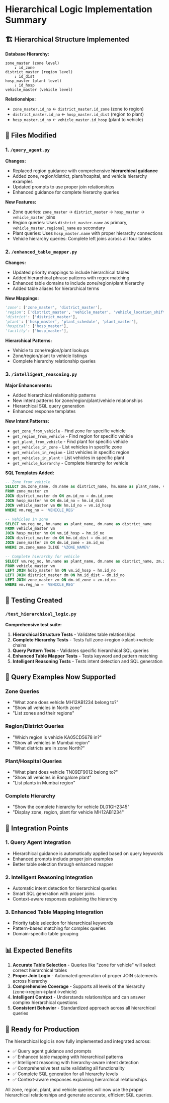 # Hierarchical Logic Implementation Summary

## 🏗️ Hierarchical Structure Implemented

**Database Hierarchy:**
```
zone_master (zone level)
    ↓ id_zone
district_master (region level) 
    ↓ id_dist  
hosp_master (plant level)
    ↓ id_hosp
vehicle_master (vehicle level)
```

**Relationships:**
- `zone_master.id_no` ← `district_master.id_zone` (zone to region)
- `district_master.id_no` ← `hosp_master.id_dist` (region to plant)  
- `hosp_master.id_no` ← `vehicle_master.id_hosp` (plant to vehicle)

## 📝 Files Modified

### 1. `/query_agent.py`
**Changes:**
- Replaced region guidance with comprehensive **hierarchical guidance**
- Added zone, region/district, plant/hospital, and vehicle hierarchy examples
- Updated prompts to use proper join relationships
- Enhanced guidance for complete hierarchy queries

**New Features:**
- Zone queries: `zone_master` → `district_master` → `hosp_master` → `vehicle_master` joins
- Region queries: Uses `district_master.name` as primary, `vehicle_master.regional_name` as secondary
- Plant queries: Uses `hosp_master.name` with proper hierarchy connections
- Vehicle hierarchy queries: Complete left joins across all four tables

### 2. `/enhanced_table_mapper.py`
**Changes:**
- Updated priority mappings to include hierarchical tables
- Added hierarchical phrase patterns with regex matching
- Enhanced table domains to include zone/region/plant hierarchy
- Added table aliases for hierarchical terms

**New Mappings:**
```python
'zone': ['zone_master', 'district_master'],
'region': ['district_master', 'vehicle_master', 'vehicle_location_shifting'],
'district': ['district_master'], 
'plant': ['hosp_master', 'plant_schedule', 'plant_master'],
'hospital': ['hosp_master'],
'facility': ['hosp_master'],
```

**Hierarchical Patterns:**
- Vehicle to zone/region/plant lookups
- Zone/region/plant to vehicle listings
- Complete hierarchy relationship queries

### 3. `/intelligent_reasoning.py`
**Major Enhancements:**
- Added hierarchical relationship patterns
- New intent patterns for zone/region/plant/vehicle relationships
- Hierarchical SQL query generation
- Enhanced response templates

**New Intent Patterns:**
- `get_zone_from_vehicle` - Find zone for specific vehicle
- `get_region_from_vehicle` - Find region for specific vehicle  
- `get_plant_from_vehicle` - Find plant for specific vehicle
- `get_vehicles_in_zone` - List vehicles in specific zone
- `get_vehicles_in_region` - List vehicles in specific region
- `get_vehicles_in_plant` - List vehicles in specific plant
- `get_vehicle_hierarchy` - Complete hierarchy for vehicle

**SQL Templates Added:**
```sql
-- Zone from vehicle
SELECT zm.zone_name, dm.name as district_name, hm.name as plant_name, vm.reg_no
FROM zone_master zm 
JOIN district_master dm ON zm.id_no = dm.id_zone 
JOIN hosp_master hm ON dm.id_no = hm.id_dist 
JOIN vehicle_master vm ON hm.id_no = vm.id_hosp 
WHERE vm.reg_no = 'VEHICLE_REG'

-- Vehicles in zone
SELECT vm.reg_no, hm.name as plant_name, dm.name as district_name
FROM vehicle_master vm 
JOIN hosp_master hm ON vm.id_hosp = hm.id_no 
JOIN district_master dm ON hm.id_dist = dm.id_no 
JOIN zone_master zm ON dm.id_zone = zm.id_no 
WHERE zm.zone_name ILIKE '%ZONE_NAME%'

-- Complete hierarchy for vehicle
SELECT vm.reg_no, hm.name as plant_name, dm.name as district_name, zm.zone_name
FROM vehicle_master vm 
LEFT JOIN hosp_master hm ON vm.id_hosp = hm.id_no 
LEFT JOIN district_master dm ON hm.id_dist = dm.id_no 
LEFT JOIN zone_master zm ON dm.id_zone = zm.id_no 
WHERE vm.reg_no = 'VEHICLE_REG'
```

## 🧪 Testing Created

### `/test_hierarchical_logic.py`
**Comprehensive test suite:**
1. **Hierarchical Structure Tests** - Validates table relationships
2. **Complete Hierarchy Tests** - Tests full zone→region→plant→vehicle chains  
3. **Query Pattern Tests** - Validates specific hierarchical SQL queries
4. **Enhanced Table Mapper Tests** - Tests keyword and pattern matching
5. **Intelligent Reasoning Tests** - Tests intent detection and SQL generation

## 🎯 Query Examples Now Supported

### Zone Queries
- "What zone does vehicle MH12AB1234 belong to?"
- "Show all vehicles in North zone"
- "List zones and their regions"

### Region/District Queries  
- "Which region is vehicle KA05CD5678 in?"
- "Show all vehicles in Mumbai region"
- "What districts are in zone North?"

### Plant/Hospital Queries
- "What plant does vehicle TN09EF9012 belong to?"
- "Show all vehicles in Bangalore plant"
- "List plants in Mumbai region"

### Complete Hierarchy
- "Show the complete hierarchy for vehicle DL01GH2345"
- "Display zone, region, plant for vehicle MH12AB1234"

## 🔄 Integration Points

### 1. **Query Agent Integration**
- Hierarchical guidance is automatically applied based on query keywords
- Enhanced prompts include proper join examples
- Better table selection through enhanced mapper

### 2. **Intelligent Reasoning Integration**  
- Automatic intent detection for hierarchical queries
- Smart SQL generation with proper joins
- Context-aware responses explaining the hierarchy

### 3. **Enhanced Table Mapping Integration**
- Priority table selection for hierarchical keywords
- Pattern-based matching for complex queries
- Domain-specific table grouping

## 📊 Expected Benefits

1. **Accurate Table Selection** - Queries like "zone for vehicle" will select correct hierarchical tables
2. **Proper Join Logic** - Automated generation of proper JOIN statements across hierarchy
3. **Comprehensive Coverage** - Supports all levels of the hierarchy (zone→region→plant→vehicle)
4. **Intelligent Context** - Understands relationships and can answer complex hierarchical questions
5. **Consistent Behavior** - Standardized approach across all hierarchical queries

## 🚀 Ready for Production

The hierarchical logic is now fully implemented and integrated across:
- ✅ Query agent guidance and prompts
- ✅ Enhanced table mapping with hierarchical patterns  
- ✅ Intelligent reasoning with hierarchy-aware intent detection
- ✅ Comprehensive test suite validating all functionality
- ✅ Complete SQL generation for all hierarchy levels
- ✅ Context-aware responses explaining hierarchical relationships

All zone, region, plant, and vehicle queries will now use the proper hierarchical relationships and generate accurate, efficient SQL queries.
